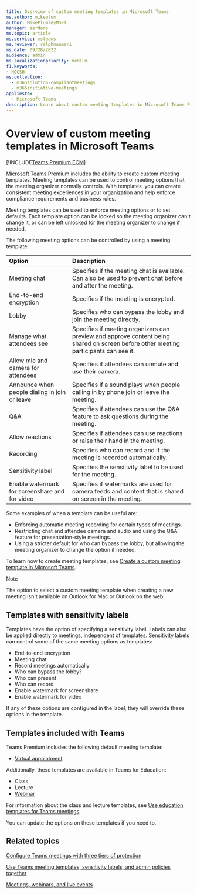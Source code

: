 ```yaml
---
title: Overview of custom meeting templates in Microsoft Teams
ms.author: mikeplum
author: MikePlumleyMSFT
manager: serdars
ms.topic: article
ms.service: msteams
ms.reviewer: ralphmaamari
ms.date: 09/28/2022
audience: admin
ms.localizationpriority: medium
f1.keywords:
- NOCSH
ms.collection: 
  - m365solution-compliantmeetings
  - m365initiative-meetings
appliesto: 
  - Microsoft Teams
description: Learn about custom meeting templates in Microsoft Teams Premium.
---
```


# Overview of custom meeting templates in Microsoft Teams

[!INCLUDE[Teams Premium ECM](includes/teams-premium-ecm.md)]

[Microsoft Teams Premium](enhanced-teams-experience.md) includes the ability to create custom meeting templates. Meeting templates can be used to control meeting options that the meeting organizer normally controls. With templates, you can create consistent meeting experiences in your organization and help enforce compliance requirements and business rules.

Meeting templates can be used to enforce meeting options or to set defaults. Each template option can be locked so the meeting organizer can't change it, or can be left unlocked for the meeting organizer to change if needed.

The following meeting options can be controlled by using a meeting template:

|Option|Description|
|:------|:----------|
|Meeting chat|Specifies if the meeting chat is available. Can also be used to prevent chat before and after the meeting.|
|End-to-end encryption|Specifies if the meeting is encrypted.|
|Lobby|Specifies who can bypass the lobby and join the meeting directly.|
|Manage what attendees see|Specifies if meeting organizers can preview and approve content being shared on screen before other meeting participants can see it.|
|Allow mic and camera for attendees|Specifies if attendees can unmute and use their camera.|
|Announce when people dialing in join or leave|Specifies if a sound plays when people calling in by phone join or leave the meeting.|
|Q&A|Specifies if attendees can use the Q&A feature to ask questions during the meeting.|
|Allow reactions|Specifies if attendees can use reactions or raise their hand in the meeting.|
|Recording|Specifies who can record and if the meeting is recorded automatically.|
|Sensitivity label|Specifies the sensitivity label to be used for the meeting.|
|Enable watermark for screenshare and for video|Specifies if watermarks are used for camera feeds and content that is shared on screen in the meeting.|

Some examples of when a template can be useful are:

- Enforcing automatic meeting recording for certain types of meetings.
- Restricting chat and attendee camera and audio and using the Q&A feature for presentation-style meetings.
- Using a stricter default for who can bypass the lobby, but allowing the meeting organizer to change the option if needed.

To learn how to create meeting templates, see [Create a custom meeting template in Microsoft Teams](create-custom-meeting-template.md).

> [!NOTE]
> The option to select a custom meeting template when creating a new meeting isn't available on Outlook for Mac or Outlook on the web.

## Templates with sensitivity labels

Templates have the option of specifying a sensitivity label. Labels can also be applied directly to meetings, independent of templates. Sensitivity labels can control some of the same meeting options as templates:

- End-to-end encryption
- Meeting chat
- Record meetings automatically
- Who can bypass the lobby?
- Who can present
- Who can record
- Enable watermark for screenshare
- Enable watermark for video

If any of these options are configured in the label, they will override these options in the template.

## Templates included with Teams

Teams Premium includes the following default meeting template:

- [Virtual appointment](virtual-appointment-meeting-template.md)

Additionally, these templates are available in Teams for Education:

- Class
- Lecture
- [Webinar](set-up-webinars.md)

For information about the class and lecture templates, see [Use education templates for Teams meetings](https://support.microsoft.com/topic/9567d25f-3ac5-4fcf-9b66-18f70e5d42b3).

You can update the options on these templates if you need to.

## Related topics

[Configure Teams meetings with three tiers of protection](configure-meetings-three-tiers-protection.md)

[Use Teams meeting templates, sensitivity labels, and admin policies together](meeting-templates-sensitivity-labels-policies.md)

[Meetings, webinars, and live events](quick-start-meetings-live-events.md)
